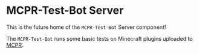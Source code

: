 # MCPR-Test-Bot Server
This is the future home of the `MCPR-Test-Bot` Server component!

The `MCPR-Test-Bot` runs some basic tests on Minecraft plugins uploaded to [MCPR](https://mcpr.io).
